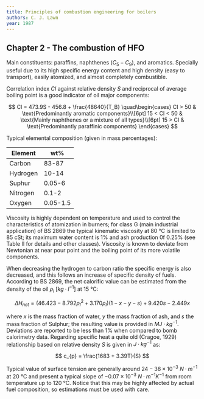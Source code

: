 ```yaml
---
title: Principles of combustion engineering for boilers
authors: C. J. Lawn
year: 1987
---
```


## Chapter 2 - The combustion of HFO

Main constituents: paraffins, naphthenes ($C_5-C_9$), and aromatics. Specially useful due to its high specific energy content and high density (easy to transport), easily atomized, and almost completely combustible.

Correlation index $CI$ against relative density $S$ and reciprocal of average boiling point is a good indicator of oil major components:

$$
CI = 473.9S - 456.8 + \frac{48640}{T_B}
\quad\begin{cases}
CI > 50      & \text{Predominantly aromatic components}\\[6pt]
15 < CI < 50 & \text{Mainly naphthenes or a mixture of all types}\\[6pt]
15 > CI      & \text{Predominantly paraffinic components}
\end{cases}
$$

Typical elemental composition (given in mass percentages):

| Element  | wt%      |
| -------- | -------- |
| Carbon   | 83-87    |
| Hydrogen | 10-14    |
| Suphur   | 0.05-6   |
| Nitrogen | 0.1-2    |
| Oxygen   | 0.05-1.5 |

Viscosity is highly dependent on temperature and used to control the characteristics of atomization in burners; for class G (main industrial application) of BS 2869 the typical kinematic viscosity at 80 °C is limited to 85 cSt; its maximum water content is 1% and ash production 0f 0.25% (see Table II for details and other classes). Viscosity is known to deviate from Newtonian at near pour point and the boiling point of its more volatile components.

When decreasing the hydrogen to carbon ratio the specific energy is also decreased, and this follows an increase of specific density of fuels. According to BS 2869, the net calorific value can be estimated from the density of the oil $\rho_{l}\:[kg\cdotp{}l^ {-1}]$ at 15 °C:

$$
\Delta{}H_{net}=\left(46.423-8.792\rho_{l}^{2}+3.170\rho_{l}\right)\left(1-x-y-s\right)+9.420s-2.449x
$$

where $x$ is the mass fraction of water, $y$ the mass fraction of ash, and $s$ the mass fraction of Sulphur; the resulting value is provided in $MJ\cdotp{}kg^{-1}$. Deviations are reported to be less than 1% when compared to bomb calorimetry data. Regarding specific heat a quite old (Cragoe, 1929) relationship based on relative density $S$ is given in $J\cdotp{}kg^{-1}$ as:

$$
c_{p} = \frac{1683 + 3.39T}{S}
$$

Typical value of surface tension are generally around $24-38\times{}10^{-3}\:N\cdotp{}m^{-1}$ at 20 °C and present a typical slope of $-0.07\times{}10^{-3}\:N\cdotp{}m^{-1}K^{-1}$ from room temperature up to 120 °C. Notice that this may be highly affected by actual fuel composition, so estimations must be used with care.


